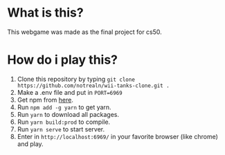 # What is this?
This webgame was made as the final project for cs50.

# How do i play this?
1. Clone this repository by typing `git clone https://github.com/notrealn/wii-tanks-clone.git .`
2. Make a .env file and put in `PORT=6969`
3. Get npm from [here](https://nodejs.org/en/).
4. Run `npm add -g yarn` to get yarn.
5. Run `yarn` to download all packages. 
6. Run `yarn build:prod` to compile.
7. Run `yarn serve` to start server.
8. Enter in `http://localhost:6969/` in your favorite browser (like chrome) and play. 
